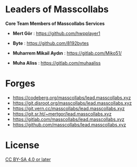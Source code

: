 # Leaders of Masscollabs

**Core Team Members of Masscollabs Services**

* **Mert Gör** : https://github.com/hwpplayer1

* **Byte**     : https://github.com/8192bytes

* **Muharrem Mikail Aydın** : https://gitlab.com/Miko51/

* **Muha Aliss** : https://gitlab.com/muhaaliss

# Forges

* https://codeberg.org/masscollabs/lead.masscollabs.xyz
* https://git.disroot.org/masscollabs/lead.masscollabs.xyz
* https://git.vern.cc/masscollabs/lead.masscollabs.xyz
* https://git.sr.ht/~mertgor/lead.masscollabs.xyz
* https://gitlab.com/masscollabs/lead.masscollabs.xyz
* https://github.com/masscollabs/lead.masscollabs.xyz


# License

[CC BY-SA 4.0 or later](by-sa.markdown)
